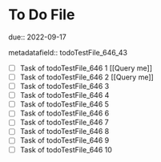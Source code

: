 # To Do File

due:: 2022-09-17

metadatafield:: todoTestFile_646_43

- [ ] Task of todoTestFile_646 1 [[Query me]]
- [ ] Task of todoTestFile_646 2 [[Query me]]
- [ ] Task of todoTestFile_646 3
- [ ] Task of todoTestFile_646 4
- [ ] Task of todoTestFile_646 5
- [ ] Task of todoTestFile_646 6
- [ ] Task of todoTestFile_646 7
- [ ] Task of todoTestFile_646 8
- [ ] Task of todoTestFile_646 9
- [ ] Task of todoTestFile_646 10